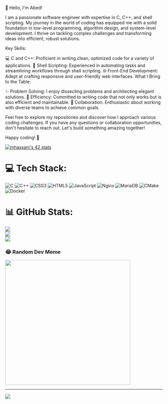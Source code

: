 👋 Hello, I'm Abed!

I am a passionate software engineer with expertise in C, C++, and shell scripting. My journey in the world of coding has equipped me with a solid foundation in low-level programming, algorithm design, and system-level development. I thrive on tackling complex challenges and transforming ideas into efficient, robust solutions.

Key Skills:

💻 C and C++: Proficient in writing clean, optimized code for a variety of applications.
🐚 Shell Scripting: Experienced in automating tasks and streamlining workflows through shell scripting.
🌐 Front-End Development: Adept at crafting responsive and user-friendly web interfaces.
What I Bring to the Table:

✨ Problem Solving: I enjoy dissecting problems and architecting elegant solutions.
🚀 Efficiency: Committed to writing code that not only works but is also efficient and maintainable.
🤝 Collaboration: Enthusiastic about working with diverse teams to achieve common goals.

Feel free to explore my repositories and discover how I approach various coding challenges. If you have any questions or collaboration opportunities, don't hesitate to reach out. Let's build something amazing together!

Happy coding! 🚀

[![mhassani's 42 stats](https://badge.mediaplus.ma/binary/mhassani)](https://github.com/oakoudad/badge42)


# 💻 Tech Stack:
![C](https://img.shields.io/badge/c-%2300599C.svg?style=for-the-badge&logo=c&logoColor=white) ![C++](https://img.shields.io/badge/c++-%2300599C.svg?style=for-the-badge&logo=c%2B%2B&logoColor=white) ![CSS3](https://img.shields.io/badge/css3-%231572B6.svg?style=for-the-badge&logo=css3&logoColor=white) ![HTML5](https://img.shields.io/badge/html5-%23E34F26.svg?style=for-the-badge&logo=html5&logoColor=white) ![JavaScript](https://img.shields.io/badge/javascript-%23323330.svg?style=for-the-badge&logo=javascript&logoColor=%23F7DF1E) ![Nginx](https://img.shields.io/badge/nginx-%23009639.svg?style=for-the-badge&logo=nginx&logoColor=white) ![MariaDB](https://img.shields.io/badge/MariaDB-003545?style=for-the-badge&logo=mariadb&logoColor=white) ![CMake](https://img.shields.io/badge/CMake-%23008FBA.svg?style=for-the-badge&logo=cmake&logoColor=white) ![Docker](https://img.shields.io/badge/docker-%230db7ed.svg?style=for-the-badge&logo=docker&logoColor=white)
# 📊 GitHub Stats:
![](https://github-readme-stats.vercel.app/api?username=hiabed&theme=dark&hide_border=false&include_all_commits=false&count_private=false)<br/>
![](https://github-readme-streak-stats.herokuapp.com/?user=hiabed&theme=dark&hide_border=false)<br/>
![](https://github-readme-stats.vercel.app/api/top-langs/?username=hiabed&theme=dark&hide_border=false&include_all_commits=false&count_private=false&layout=compact)

### 😂 Random Dev Meme
<img src='https://randommeme-five.vercel.app/' style="height: 400px;"/>

---
[![](https://visitcount.itsvg.in/api?id=hiabed&icon=0&color=0)](https://visitcount.itsvg.in)

<!-- Proudly created with GPRM ( https://gprm.itsvg.in ) -->
